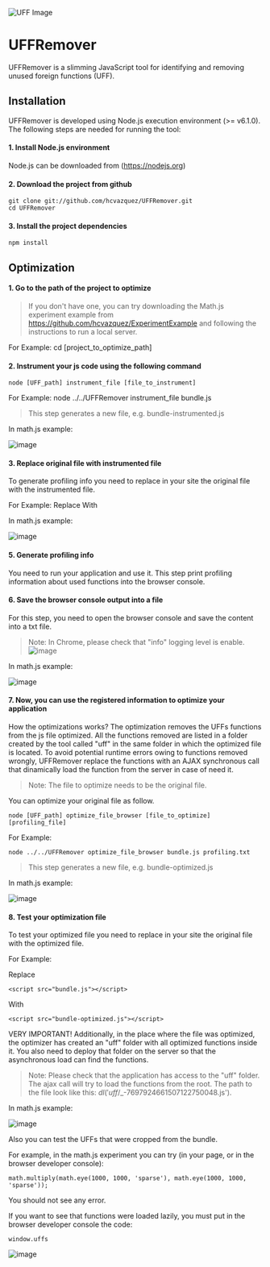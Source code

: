 ![UFF Image](http://fs5.directupload.net/images/170302/d5zleuc5.png)
# UFFRemover

UFFRemover is a slimming JavaScript tool for identifying and removing unused foreign functions (UFF).

## Installation

UFFRemover is developed using Node.js execution environment (>= v6.1.0). The following steps are needed for running the tool:

#### 1. Install Node.js environment
Node.js can be downloaded from (https://nodejs.org)

#### 2. Download the project from github

    git clone git://github.com/hcvazquez/UFFRemover.git
    cd UFFRemover

#### 3. Install the project dependencies

    npm install

## Optimization

#### 1. Go to the path of the project to optimize

> If you don't have one, you can try downloading the Math.js experiment example from https://github.com/hcvazquez/ExperimentExample and following the instructions to run a local server.

For Example:
	cd [project_to_optimize_path]

#### 2. Instrument your js code using the following command

	node [UFF_path] instrument_file [file_to_instrument]

For Example:
	node ../../UFFRemover instrument_file bundle.js

> This step generates a new file, e.g. bundle-instrumented.js

In math.js example:

![image](https://github.com/hcvazquez/UFFRemover/blob/master/experiment/img/instrument.png)

#### 3. Replace original file with instrumented file

To generate profiling info you need to replace in your site the original file with the instrumented file.

For Example:
Replace
	<script src="bundle.js"></script>
With
	<script src="bundle-instrumented.js"></script>

In math.js example:

![image](https://github.com/hcvazquez/UFFRemover/blob/master/experiment/img/replace-instrumented.png)

#### 5. Generate profiling info

You need to run your application and use it. This step print profiling information about used functions into the browser console.

#### 6. Save the browser console output into a file

For this step, you need to open the browser console and save the content into a txt file.

> Note: In Chrome, please check that "info" logging level is enable. ![image](https://github.com/hcvazquez/UFFRemover/blob/master/experiment/img/hide_all.png)

In math.js example:

![image](https://github.com/hcvazquez/UFFRemover/blob/master/experiment/img/profiling.png)

#### 7. Now, you can use the registered information to optimize your application

How the optimizations works?
The optimization removes the UFFs functions from the js file optimized. All the functions removed are listed in a folder created by the tool called "uff" in the same folder in which the optimized file is located. To avoid potential runtime errors owing to functions removed wrongly, UFFRemover replace the functions with an AJAX synchronous call that dinamically load the function from the server in case of need it.

> Note: The file to optimize needs to be the original file.

You can optimize your original file as follow.

	node [UFF_path] optimize_file_browser [file_to_optimize] [profiling_file]

For Example:

	node ../../UFFRemover optimize_file_browser bundle.js profiling.txt

> This step generates a new file, e.g. bundle-optimized.js

In math.js example:

![image](https://github.com/hcvazquez/UFFRemover/blob/master/experiment/img/optimization.png)

#### 8. Test your optimization file

To test your optimized file you need to replace in your site the original file with the optimized file.

For Example:

Replace

	<script src="bundle.js"></script>

With

	<script src="bundle-optimized.js"></script>

VERY IMPORTANT! Additionally, in the place where the file was optimized, the optimizer has created an "uff" folder with all optimized functions inside it. You also need to deploy that folder on the server so that the asynchronous load can find the functions.

> Note: Please check that the application has access to the "uff" folder. The ajax call will try to load the functions from the root. The path to the file look like this: $dl ('uff/$_-7697924661507122750048.js').

In math.js example:

![image](https://github.com/hcvazquez/UFFRemover/blob/master/experiment/img/replace-optimized.png)


Also you can test the UFFs that were cropped from the bundle.

For example, in the math.js experiment you can try (in your page, or in the browser developer console):

	math.multiply(math.eye(1000, 1000, 'sparse'), math.eye(1000, 1000, 'sparse'));

You should not see any error.

If you want to see that functions were loaded lazily, you must put in the browser developer console the code:

	window.uffs

![image](https://github.com/hcvazquez/UFFRemover/blob/master/experiment/img/testing-optimization.png)
